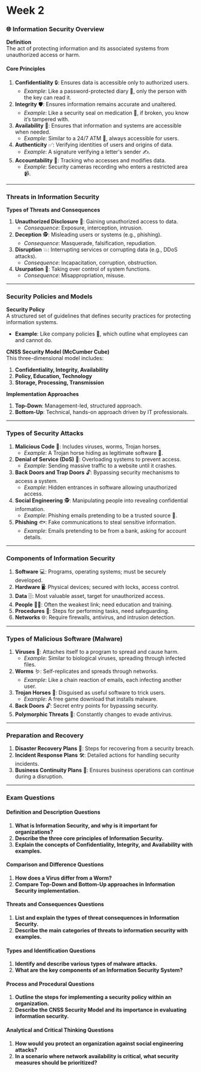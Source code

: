 # Week 2

### 🌐 **Information Security Overview**

**Definition**\
The act of protecting information and its associated systems from unauthorized access or harm.

#### **Core Principles**

1. **Confidentiality** 🔒: Ensures data is accessible only to authorized users.
   * _Example_: Like a password-protected diary 📓, only the person with the key can read it.
2. **Integrity** 🛡️: Ensures information remains accurate and unaltered.
   * _Example_: Like a security seal on medication 💊, if broken, you know it’s tampered with.
3. **Availability** 📶: Ensures that information and systems are accessible when needed.
   * _Example_: Similar to a 24/7 ATM 🏧, always accessible for users.
4. **Authenticity** ✅: Verifying identities of users and origins of data.
   * _Example_: A signature verifying a letter's sender ✍️.
5. **Accountability** 👤: Tracking who accesses and modifies data.
   * _Example_: Security cameras recording who enters a restricted area 📹.

***

### **Threats in Information Security**

**Types of Threats and Consequences**

1. **Unauthorized Disclosure** 🚫: Gaining unauthorized access to data.
   * _Consequence_: Exposure, interception, intrusion.
2. **Deception** 🕵️: Misleading users or systems (e.g., phishing).
   * _Consequence_: Masquerade, falsification, repudiation.
3. **Disruption** 💥: Interrupting services or corrupting data (e.g., DDoS attacks).
   * _Consequence_: Incapacitation, corruption, obstruction.
4. **Usurpation** 👑: Taking over control of system functions.
   * _Consequence_: Misappropriation, misuse.

***

### **Security Policies and Models**

**Security Policy**\
A structured set of guidelines that defines security practices for protecting information systems.

* **Example**: Like company policies 👔, which outline what employees can and cannot do.

**CNSS Security Model (McCumber Cube)**\
This three-dimensional model includes:

1. **Confidentiality, Integrity, Availability**
2. **Policy, Education, Technology**
3. **Storage, Processing, Transmission**

**Implementation Approaches**

1. **Top-Down**: Management-led, structured approach.
2. **Bottom-Up**: Technical, hands-on approach driven by IT professionals.

***

### **Types of Security Attacks**

1. **Malicious Code** 🦠: Includes viruses, worms, Trojan horses.
   * _Example_: A Trojan horse hiding as legitimate software 🐴.
2. **Denial of Service (DoS)** 🛑: Overloading systems to prevent access.
   * _Example_: Sending massive traffic to a website until it crashes.
3. **Back Doors and Trap Doors** 🔓: Bypassing security mechanisms to access a system.
   * _Example_: Hidden entrances in software allowing unauthorized access.
4. **Social Engineering** 🕵️: Manipulating people into revealing confidential information.
   * _Example_: Phishing emails pretending to be a trusted source 📧.
5. **Phishing** 🐟: Fake communications to steal sensitive information.
   * _Example_: Emails pretending to be from a bank, asking for account details.

***

### **Components of Information Security**

1. **Software** 💻: Programs, operating systems; must be securely developed.
2. **Hardware** 🖥️: Physical devices; secured with locks, access control.
3. **Data** 🗄️: Most valuable asset, target for unauthorized access.
4. **People** 🧑‍💼: Often the weakest link; need education and training.
5. **Procedures** 📜: Steps for performing tasks, need safeguarding.
6. **Networks** 🌐: Require firewalls, antivirus, and intrusion detection.

***

### **Types of Malicious Software (Malware)**

1. **Viruses** 🦠: Attaches itself to a program to spread and cause harm.
   * _Example_: Similar to biological viruses, spreading through infected files.
2. **Worms** 🪱: Self-replicates and spreads through networks.
   * _Example_: Like a chain reaction of emails, each infecting another user.
3. **Trojan Horses** 🐴: Disguised as useful software to trick users.
   * _Example_: A free game download that installs malware.
4. **Back Doors** 🔓: Secret entry points for bypassing security.
5. **Polymorphic Threats** 🔄: Constantly changes to evade antivirus.

***

### **Preparation and Recovery**

1. **Disaster Recovery Plans** 📄: Steps for recovering from a security breach.
2. **Incident Response Plans** 🛠️: Detailed actions for handling security incidents.
3. **Business Continuity Plans** 🔄: Ensures business operations can continue during a disruption.

***

### **Exam Questions**

#### **Definition and Description Questions**

1. **What is Information Security, and why is it important for organizations?**
2. **Describe the three core principles of Information Security.**
3. **Explain the concepts of Confidentiality, Integrity, and Availability with examples.**

#### **Comparison and Difference Questions**

1. **How does a Virus differ from a Worm?**
2. **Compare Top-Down and Bottom-Up approaches in Information Security implementation.**

#### **Threats and Consequences Questions**

1. **List and explain the types of threat consequences in Information Security.**
2. **Describe the main categories of threats to information security with examples.**

#### **Types and Identification Questions**

1. **Identify and describe various types of malware attacks.**
2. **What are the key components of an Information Security System?**

#### **Process and Procedural Questions**

1. **Outline the steps for implementing a security policy within an organization.**
2. **Describe the CNSS Security Model and its importance in evaluating information security.**

#### **Analytical and Critical Thinking Questions**

1. **How would you protect an organization against social engineering attacks?**
2. **In a scenario where network availability is critical, what security measures should be prioritized?**
